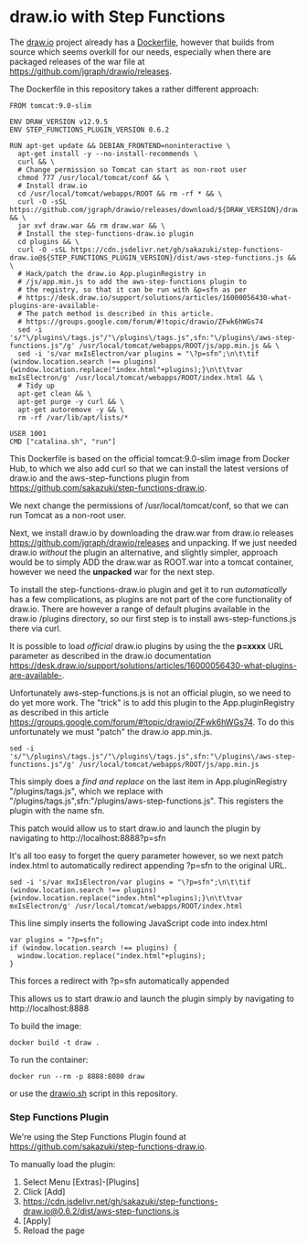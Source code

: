# draw.io with Step Functions
The [draw.io](https://github.com/jgraph/drawio) project already has a [Dockerfile](https://github.com/jgraph/drawio/blob/master/etc/docker/Dockerfile), however that builds from source which seems overkill for our needs, especially when there are packaged releases of the war file at https://github.com/jgraph/drawio/releases.

The Dockerfile in this repository takes a rather different approach:
```
FROM tomcat:9.0-slim

ENV DRAW_VERSION v12.9.5
ENV STEP_FUNCTIONS_PLUGIN_VERSION 0.6.2

RUN apt-get update && DEBIAN_FRONTEND=noninteractive \
  apt-get install -y --no-install-recommends \
  curl && \
  # Change permission so Tomcat can start as non-root user
  chmod 777 /usr/local/tomcat/conf && \
  # Install draw.io
  cd /usr/local/tomcat/webapps/ROOT && rm -rf * && \
  curl -O -sSL https://github.com/jgraph/drawio/releases/download/${DRAW_VERSION}/draw.war && \
  jar xvf draw.war && rm draw.war && \
  # Install the step-functions-draw.io plugin
  cd plugins && \
  curl -O -sSL https://cdn.jsdelivr.net/gh/sakazuki/step-functions-draw.io@${STEP_FUNCTIONS_PLUGIN_VERSION}/dist/aws-step-functions.js && \
  # Hack/patch the draw.io App.pluginRegistry in
  # /js/app.min.js to add the aws-step-functions plugin to
  # the registry, so that it can be run with &p=sfn as per 
  # https://desk.draw.io/support/solutions/articles/16000056430-what-plugins-are-available-
  # The patch method is described in this article.
  # https://groups.google.com/forum/#!topic/drawio/ZFwk6hWGs74
  sed -i 's/"\/plugins\/tags.js"/"\/plugins\/tags.js",sfn:"\/plugins\/aws-step-functions.js"/g' /usr/local/tomcat/webapps/ROOT/js/app.min.js && \
  sed -i 's/var mxIsElectron/var plugins = "\?p=sfn";\n\t\tif (window.location.search !== plugins) {window.location.replace("index.html"+plugins);}\n\t\tvar mxIsElectron/g' /usr/local/tomcat/webapps/ROOT/index.html && \
  # Tidy up
  apt-get clean && \
  apt-get purge -y curl && \
  apt-get autoremove -y && \
  rm -rf /var/lib/apt/lists/*

USER 1001
CMD ["catalina.sh", "run"]
```
This Dockerfile is based on the official tomcat:9.0-slim image from Docker Hub, to which we also add curl so that we can install the latest versions of draw.io and the aws-step-functions plugin from https://github.com/sakazuki/step-functions-draw.io.

We next change the permissions of /usr/local/tomcat/conf, so that we can run Tomcat as a non-root user.

Next, we install draw.io by downloading the draw.war from draw.io releases https://github.com/jgraph/drawio/releases and unpacking. If we just needed draw.io *without* the plugin an alternative, and slightly simpler, approach would be to simply ADD the draw.war as ROOT.war into a tomcat container, however we need the **unpacked** war for the next step.

To install the step-functions-draw.io plugin and get it to run *automatically* has a few complications, as plugins are not part of the core functionality of draw.io. There are however a range of default plugins available in the draw.io /plugins directory, so our first step is to install aws-step-functions.js there via curl.

It is possible to load *official* draw.io plugins by using the the **p=xxxx** URL parameter as described in the draw.io documentation
https://desk.draw.io/support/solutions/articles/16000056430-what-plugins-are-available-.

Unfortunately aws-step-functions.js is not an official plugin, so we need to do yet more work. The "trick" is to add this plugin to the App.pluginRegistry as described in this article https://groups.google.com/forum/#!topic/drawio/ZFwk6hWGs74. To do this unfortunately we must "patch" the draw.io app.min.js.
```
sed -i 's/"\/plugins\/tags.js"/"\/plugins\/tags.js",sfn:"\/plugins\/aws-step-functions.js"/g' /usr/local/tomcat/webapps/ROOT/js/app.min.js
```
This simply does a *find and replace* on the last item in App.pluginRegistry "/plugins/tags.js", which we replace with "/plugins/tags.js",sfn:"/plugins/aws-step-functions.js". This registers the plugin with the name sfn.

This patch would allow us to start draw.io and launch the plugin by navigating to http://localhost:8888?p=sfn

It's all too easy to forget the query parameter however, so we next patch index.html to automatically redirect appending ?p=sfn to the original URL.
```
sed -i 's/var mxIsElectron/var plugins = "\?p=sfn";\n\t\tif (window.location.search !== plugins) {window.location.replace("index.html"+plugins);}\n\t\tvar mxIsElectron/g' /usr/local/tomcat/webapps/ROOT/index.html
```
This line simply inserts the following JavaScript code into index.html
```
var plugins = "?p=sfn";
if (window.location.search !== plugins) {
  window.location.replace("index.html"+plugins);
}
```
This forces a redirect with ?p=sfn automatically appended

This allows us to start draw.io and launch the plugin simply by navigating to http://localhost:8888

To build the image:
```
docker build -t draw .
```
To run the container:
```
docker run --rm -p 8888:8080 draw
```
or use the [drawio.sh](https://github.com/fadams/local-step-functions/blob/master/drawio/drawio.sh) script in this repository.

### Step Functions Plugin
We're using the Step Functions Plugin found at https://github.com/sakazuki/step-functions-draw.io.

To manually load the plugin:

1. Select Menu [Extras]-[Plugins]
2. Click [Add]
3. https://cdn.jsdelivr.net/gh/sakazuki/step-functions-draw.io@0.6.2/dist/aws-step-functions.js
4. [Apply]
5. Reload the page

